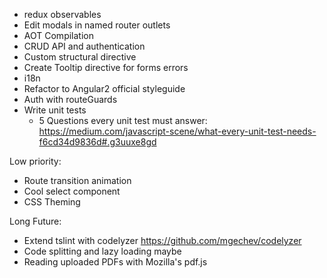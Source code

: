 - redux observables
- Edit modals in named router outlets
- AOT Compilation
- CRUD API and authentication
- Custom structural directive
- Create Tooltip directive for forms errors
- i18n
- Refactor to Angular2 official styleguide
- Auth with routeGuards
- Write unit tests
  - 5 Questions every unit test must answer: https://medium.com/javascript-scene/what-every-unit-test-needs-f6cd34d9836d#.g3uuxe8gd

Low priority:
- Route transition animation 
- Cool select component
- CSS Theming

Long Future:
- Extend tslint with codelyzer https://github.com/mgechev/codelyzer
- Code splitting and lazy loading maybe
- Reading uploaded PDFs with Mozilla's pdf.js
